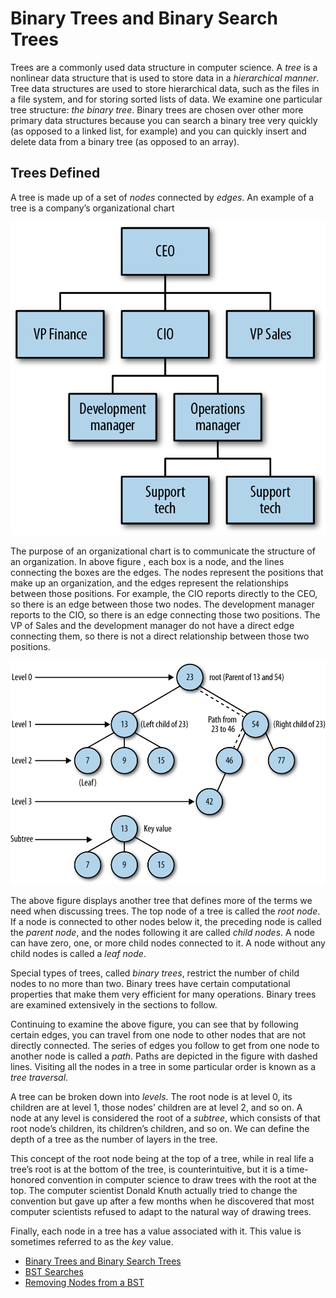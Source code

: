 # Binary Trees and Binary Search Trees

Trees are a commonly used data structure in computer science. A *tree* is a nonlinear data structure that is used to store data in a *hierarchical manner*. Tree data structures are used to store hierarchical data, such as the files in a file system, and for storing sorted lists of data. We examine one particular tree structure: *the binary tree*. Binary trees are chosen over other more primary data structures because you can search a binary tree very quickly (as opposed to a linked list, for example) and you can quickly insert and delete data from a binary tree (as opposed to an array).

## Trees Defined

A tree is made up of a set of *nodes* connected by *edges*. An example of a tree is a company’s organizational chart

![An organizational chart is a tree structure](img/organizationalchart.png)

The purpose of an organizational chart is to communicate the structure of an organization. In above figure , each box is a node, and the lines connecting the boxes are the edges. The nodes represent the positions that make up an organization, and the edges represent the relationships between those positions. For example, the CIO reports directly to the CEO, so there is an edge between those two nodes. The development manager reports to the CIO, so there is an edge connecting those two positions. The VP of Sales and the development manager do not have a direct edge connecting them, so there is not a direct relationship between those two positions.

![The parts of a tree](img/partsoftree.png)

The above figure displays another tree that defines more of the terms we need when discussing trees. The top node of a tree is called the *root node*. If a node is connected to other nodes below it, the preceding node is called the *parent node*, and the nodes following it are called *child nodes*. A node can have zero, one, or more child nodes connected to it. A node without any child nodes is called a *leaf node*.

Special types of trees, called *binary trees*, restrict the number of child nodes to no more than two. Binary trees have certain computational properties that make them very efficient for many operations. Binary trees are examined extensively in the sections to follow.

Continuing to examine the above figure, you can see that by following certain edges, you can travel from one node to other nodes that are not directly connected. The series of edges you follow to get from one node to another node is called a *path*. Paths are depicted in the figure with dashed lines. Visiting all the nodes in a tree in some particular order is known as a *tree traversal*.

A tree can be broken down into *levels*. The root node is at level 0, its children are at level 1, those nodes’ children are at level 2, and so on. A node at any level is considered the root of a *subtree*, which consists of that root node’s children, its children’s children, and so on. We can define the depth of a tree as the number of layers in the tree.

This concept of the root node being at the top of a tree, while in real life a tree’s root is at the bottom of the tree, is counterintuitive, but it is a time-honored convention in computer science to draw trees with the root at the top. The computer scientist Donald Knuth actually tried to change the convention but gave up after a few months when he discovered that most computer scientists refused to adapt to the natural way of drawing trees.

Finally, each node in a tree has a value associated with it. This value is sometimes referred to as the *key* value.

* [Binary Trees and Binary Search Trees](01_Binary_Tree)
* [BST Searches](02_BST_Searches)
* [Removing Nodes from a BST](03_Removing_Node)
